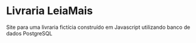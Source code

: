 # Livraria LeiaMais
Site para uma livraria fictícia construído em Javascript utilizando banco de dados PostgreSQL